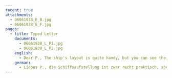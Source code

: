 ```yaml
---
recent: true
attachments:
  - 06061938_E_B.jpg
  - 06061938_E_F.jpg
pages:
  - title: Typed Letter
    documents:
      - 06061938_L_P1.jpg
      - 06061938_L_P2.jpg
    english:
      - Dear P., The ship's layout is quite handy, but you can see the necessary daily in the newspapers. Do not buy a dining service. Do not buy any business objects anymore. Send me the lineup I asked for. I'll tell you what you may not be able to buy and what you might have to eat. The relationships we have to live under are not that we can stash any supplies or even have things that we will not need in the foreseeable future. It's all very different here. About elekt. I still write pots and iron. Learn to tailor only for your own use. That is enough. I have heard of ship. Get in touch with someone about the lampshade design. They write that they do not know your address. I also thought my cousin had a good practice, but it is not so. They move into a Vorott of N.H. (Yesterday I discovered a regular dung heap!) where they bought a house. And now my cousin has to see that he gets practice, so start from scratch. The bandage production still has my cousin. This business is developing slowly. With the affidavits for the people who are waiting for it, it looks bad. Worst for miners though. However, I have my cousin now so far that they are not quite as negative attitude as first. It is a delicate work. I've got L. so far now that you want to mimic Bergmann's suggestions. Please tell Ruth and tell her that I'm waiting for a letter from her. How is Frankenbers? Please call and order greetings. They did not write to me, I already told them. Tell Mr. E., he should not be so ruthless and consider the circumstances. I would have done that long enough. Mr. Stern is a car drover. He wants to pick up the baer. He has learned massage and hopes to do something with it. I hope it succeeds. His wife gets a child in September. Desmach does not work anymore, she used to be a modiste, I am glad, that you are doing well in English. The missing words you get here quickly. More important is the grammat. Document. How does Gisela like the new position? Schöm, that she deserves something again, even more beautiful, that Joachim has found the right start. I can imagine that he was tired and broken at first, but that settles. Thank you very much for your lines, according to mother, we are so happy that the whole family has something to do again. I heard from Suse that you were with your father. Suse says you are either too modest or too shy. Please show her the next time that both are not more than normal. Eva writes that business is not going very well. What are the prospects? Dear Eva, you have to learn the household practically. Theories helen there nothing. Watch how you do it best. I think I will get the first papers soon. It does not take a few months. I've got the photos by now. Hopefully your cold is over again. What did you do? In May you do not need to catch a cold anymore. I write to Ela these days. That you got the blankets, can not hurt, something is to use .. Pentecost give here, too, only 1 day, as it is with Easter and Christmas.
    german:
      - Liebes P., die Schiffsaufstellung ist zwar recht praktisch, aber man kann das Notwendige täglich in den Zeitungen sehen. Kaufe Dir kein Speiseservice. Kaufe Dir keinerlei Wirtschaftsgegenstände mehr. Schick mir die Aufstellung, um die ich gebeten hatte. Jch sage Dir danach, was Du evtl. nich kaufen kannst und was Du evtl. dalsssen sollst. Die Verhältisse , unter denen wir zu leben haen, sind nicht so, dass wir irgendwelche Vorräte verstauen können oder Sachen überhaupt haben dürfen, die wir in absehbarer Zeit praktisch nicht gebrauchen. Es ist hier alles ganz anders wie dort. Ueber elekt. Töpfe und Bügeleisen schreibe ich Dir noch. Lerne schneidern nur für Deinen eigenen Gebrauch. Das genügt. Von Schiffs habe ich gehört. Setze Dich mal mit Jhnen in Verbindung wegen der Lampenschirmanfertigung. Sie schreiben, sie wüssten Deine Adresse nicht. Jch dachts auch, mein Vetter hätte eine gute Praxis, es ist aber nicht so. Sie ziehen in einen Vorott von N.H. (gestern habe ich da einen regulären Misthaufen entdeckt!) wo sie sich ein Haus erworben haben. Und nun muss mein Vetter zusehen, dass er Praxis bekommt, fängt also von vorne an. Die Bandagenanfertigung hat meine Kusine noch. Dieses Geschäft entwickelt sich langsam. Mit den Affidavits für die Leute, die darauf warten, sieht es mies aus. Am schlechtesten allerdings für Bergmanns. Jch habe allerdings meine Kusine jetzt soweit, dass sie sich nicht ganz so negativ einstellen wie zuerst. Es ist eine delikate Arbeit. Jch habe L. jetzt soweit, dass man Bergmanns Vorschläge mavhen will. Sage das bitte Ruth und sage ihr ferner, dass ich auf einen Brief voh ihr warte.  Wie geht es Frankenbers? Rufe sie bitte an und bestelle Grüsse. Sie haben mir nicht geschrieben, ich ihnen schon. Sage bitte Herrn E., er solle nicht so rücksichtslos sein und die Verhältnisse bedenken. Jch hätte das ja auch lange genug getan. Herr Stern ist Autodroschkenfahrer. Er will das baer aufgenben. Er hat Massage gelernt und hofft es damit zu etwas zu bringen. Hoffentlich glückt es ihm. Seine Frau bekommt in September ein Kind. Desmach arbeitet sie nicht mehr, früher war sie Modistin, Jch freue, mich, dass Du im Englischen gut vorwärts kommst. Die fehlenden Worte kriegst Du hier schnell. Wichtiger ist die grammat. Unterlage. Wie gefällt es Gisela in der neuen Stellung? Schöm, dass sie wieder was verdient, noch schöner, dass Joachim den richtigen Start gefunded hat. Jch kann mir denken, dass er erst müde und kaputt war, aber das legt sich. Schönen Dank für Deine Zeilen lt. Mutter,  Wirklcih schön dass die ganze Familie wieder was zu tun hat. Jch hörte acuh von Suse, dass Du lt. Vater mit ih zusammen warst. Suse meint, Du seist entweder zu bescheiden oder zu schüchtern. Bitte zeige ihr doch das nächste mal, dass beides nicht mehr als normal ist. Eva schreibt, das Geschäft gehe nicht besonders. Wie sind die Aussichten? Leibe Eva, den Haushalt musst Du praktisch erlernen. Theorien helen da nichts. Sieh zu, wie Du es am besten machst.  Jch denke, dass ich die first papers in Kürze bekomme. Es dauert nicht einige Monate. Die Fotos habe ich inzwischen bekommen. Hoffentlich ist Deine Erkältung wieder ganzg vorrüber. Was hast Du angestellt? Jm Mai braucht man doch keine Erkältung mehr zu bekommen. An Ela schreibe ich dieser Tage. Dass Du die Wolldecken bekommen hast, kann nichts schaden, sowas ist zu gebrauchen.. Pfingsten gibst hier auch, baer nur 1 Tag, ebenso ist es mit Ostern und Weihnachten.
---
```

  